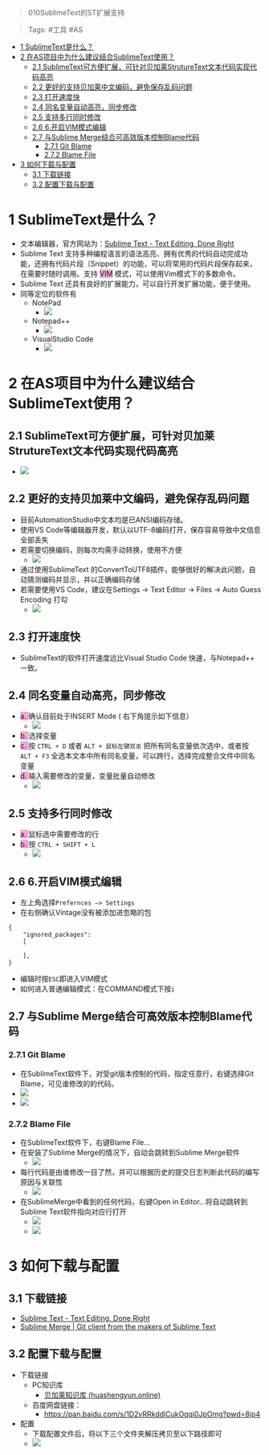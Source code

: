 > 010SublimeText的ST扩展支持

> Tags: #工具 #AS

- [1 SublimeText是什么？](#1%20SublimeText%E6%98%AF%E4%BB%80%E4%B9%88%EF%BC%9F)
- [2 在AS项目中为什么建议结合SublimeText使用？](#2%20%E5%9C%A8AS%E9%A1%B9%E7%9B%AE%E4%B8%AD%E4%B8%BA%E4%BB%80%E4%B9%88%E5%BB%BA%E8%AE%AE%E7%BB%93%E5%90%88SublimeText%E4%BD%BF%E7%94%A8%EF%BC%9F)
	- [2.1 SublimeText可方便扩展，可针对贝加莱StrutureText文本代码实现代码高亮](#2.1%20SublimeText%E5%8F%AF%E6%96%B9%E4%BE%BF%E6%89%A9%E5%B1%95%EF%BC%8C%E5%8F%AF%E9%92%88%E5%AF%B9%E8%B4%9D%E5%8A%A0%E8%8E%B1StrutureText%E6%96%87%E6%9C%AC%E4%BB%A3%E7%A0%81%E5%AE%9E%E7%8E%B0%E4%BB%A3%E7%A0%81%E9%AB%98%E4%BA%AE)
	- [2.2 更好的支持贝加莱中文编码，避免保存乱码问题](#2.2%20%E6%9B%B4%E5%A5%BD%E7%9A%84%E6%94%AF%E6%8C%81%E8%B4%9D%E5%8A%A0%E8%8E%B1%E4%B8%AD%E6%96%87%E7%BC%96%E7%A0%81%EF%BC%8C%E9%81%BF%E5%85%8D%E4%BF%9D%E5%AD%98%E4%B9%B1%E7%A0%81%E9%97%AE%E9%A2%98)
	- [2.3 打开速度快](#2.3%20%E6%89%93%E5%BC%80%E9%80%9F%E5%BA%A6%E5%BF%AB)
	- [2.4 同名变量自动高亮，同步修改](#2.4%20%E5%90%8C%E5%90%8D%E5%8F%98%E9%87%8F%E8%87%AA%E5%8A%A8%E9%AB%98%E4%BA%AE%EF%BC%8C%E5%90%8C%E6%AD%A5%E4%BF%AE%E6%94%B9)
	- [2.5 支持多行同时修改](#2.5%20%E6%94%AF%E6%8C%81%E5%A4%9A%E8%A1%8C%E5%90%8C%E6%97%B6%E4%BF%AE%E6%94%B9)
	- [2.6 6.开启VIM模式编辑](#2.6%206.%E5%BC%80%E5%90%AFVIM%E6%A8%A1%E5%BC%8F%E7%BC%96%E8%BE%91)
	- [2.7 与Sublime Merge结合可高效版本控制Blame代码](#2.7%20%E4%B8%8ESublime%20Merge%E7%BB%93%E5%90%88%E5%8F%AF%E9%AB%98%E6%95%88%E7%89%88%E6%9C%AC%E6%8E%A7%E5%88%B6Blame%E4%BB%A3%E7%A0%81)
		- [2.7.1 Git Blame](#2.7.1%20Git%20Blame)
		- [2.7.2 Blame File](#2.7.2%20Blame%20File)
- [3 如何下载与配置](#3%20%E5%A6%82%E4%BD%95%E4%B8%8B%E8%BD%BD%E4%B8%8E%E9%85%8D%E7%BD%AE)
	- [3.1 下载链接](#3.1%20%E4%B8%8B%E8%BD%BD%E9%93%BE%E6%8E%A5)
	- [3.2 配置下载与配置](#3.2%20%E9%85%8D%E7%BD%AE%E4%B8%8B%E8%BD%BD%E4%B8%8E%E9%85%8D%E7%BD%AE)

# 1 SublimeText是什么？

- 文本编辑器，官方网站为：[Sublime Text - Text Editing, Done Right](https://www.sublimetext.com/)
- Sublime Text 支持多种编程语言的语法高亮、拥有优秀的代码自动完成功能，还拥有代码片段（Snippet）的功能，可以将常用的代码片段保存起来，在需要时随时调用。支持 <span style="background:#F0A7D8">VIM</span> 模式，可以使用Vim模式下的多数命令。
- Sublime Text 还具有良好的扩展能力，可以自行开发扩展功能，便于使用。
- 同等定位的软件有
    - NotePad
        - ![](FILES/010SublimeText的ST扩展支持/image-20230221175045959.png)
    - Notepad++
        - ![](FILES/010SublimeText的ST扩展支持/image-20230221175115383.png)
    - VisualStudio Code
        - ![](FILES/010SublimeText的ST扩展支持/image-20230221175149236.png)

# 2 在AS项目中为什么建议结合SublimeText使用？

## 2.1 SublimeText可方便扩展，可针对贝加莱StrutureText文本代码实现代码高亮

- ![](FILES/010SublimeText的ST扩展支持/image-20230221180147283.png)

## 2.2 更好的支持贝加莱中文编码，避免保存乱码问题

- 目前AutomationStudio中文本均是已ANSI编码存储。
- 使用VS Code等编辑器开发，默认以UTF-8编码打开，保存容易导致中文信息全部丢失
- 若需要切换编码，则每次均需手动转换，使用不方便
    - ![](FILES/010SublimeText的ST扩展支持/image-20230221180501016.png)
- 通过使用SublimeText 的ConvertToUTF8插件，能够很好的解决此问题，自动猜测编码并显示，并以正确编码存储
- 若需要使用VS Code，建议在Settings → Text Editor → Files → Auto Guess Encoding 打勾
    - ![](FILES/010SublimeText的ST扩展支持/image-20231214203450257.png)

## 2.3 打开速度快

- SublimeText的软件打开速度远比Visual Studio Code 快速，与Notepad++ 一致。

## 2.4 同名变量自动高亮，同步修改

- <span style="background:#F0A7D8">a. </span>确认目前处于INSERT Mode ( 右下角提示如下信息）
    - ![](FILES/010SublimeText的ST扩展支持/image-20230221234004173.png)
- <span style="background:#F0A7D8">b. </span>选择变量
- <span style="background:#F0A7D8">c. </span>按 `CTRL + D` 或者 `ALT + 鼠标左键双击` 把所有同名变量依次选中，或者按 `ALT + F3` 全选本文本中所有同名变量，可以跨行，选择完成整合文件中同名变量
- <span style="background:#F0A7D8">d. </span>输入需要修改的变量，变量批量自动修改
    - ![](FILES/010SublimeText的ST扩展支持/同名变量选中批量变化.gif)

## 2.5 支持多行同时修改

- <span style="background:#F0A7D8">a. </span>鼠标选中需要修改的行
- <span style="background:#F0A7D8">b. </span>按 `CTRL + SHIFT + L`
    - ![](FILES/010SublimeText的ST扩展支持/多行选中批量编辑.gif)

## 2.6 6.开启VIM模式编辑

- 左上角选择`Prefernces —> Settings`
- 在右侧确认Vintage没有被添加进忽略的包

```
{
	"ignored_packages":
	[

	],
}
```

- 编辑时按`ESC`即进入VIM模式
- 如何进入普通编辑模式：在COMMAND模式下按`i`

## 2.7 与Sublime Merge结合可高效版本控制Blame代码

### 2.7.1 Git Blame

- 在SublimeText软件下，对受git版本控制的代码，指定任意行，右键选择Git Blame，可见谁修改的的代码。
- ![](FILES/010SublimeText的ST扩展支持/image-20230222084616273.png)
- ![](FILES/010SublimeText的ST扩展支持/image-20230222084638265.png)

### 2.7.2 Blame File

- 在SublimeText软件下，右键Blame File...
- 在安装了Sublime Merge的情况下，自动会跳转到Sublime Merge软件
    - ![](FILES/010SublimeText的ST扩展支持/image-20230222084718039.png)
- 每行代码是由谁修改一目了然，并可以根据历史的提交日志判断此代码的编写原因与关联性
    - ![](FILES/010SublimeText的ST扩展支持/image-20230222085057555.png)
- 在SublimeMerge中看到的任何代码，右键Open in Editor...将自动跳转到Sublime Text软件指向对应行打开
    - ![](FILES/010SublimeText的ST扩展支持/image-20230222085239453.png)
    - ![](FILES/010SublimeText的ST扩展支持/配合SublimeMergeBlame代码.gif)

# 3 如何下载与配置

## 3.1 下载链接

- [Sublime Text - Text Editing, Done Right](https://www.sublimetext.com/)
- [Sublime Merge | Git client from the makers of Sublime Text](https://www.sublimemerge.com/)

## 3.2 配置下载与配置

- 下载链接
    - PC知识库
        - [贝加莱知识库 (huashengyun.online)](https://brtechs.huashengyun.online/index.php?mod=bjl&do=file&gid=19#group&do=file&gid=19&fid=3110)
    - 百度网盘链接：
        - https://pan.baidu.com/s/1D2vRRkddlCukOqqi0JpOmg?pwd=8jp4
- 配置
    - 下载配置文件后，将以下三个文件夹解压拷贝至以下路径即可
    - ![](FILES/010SublimeText的ST扩展支持/image-20230222005202019.png)
